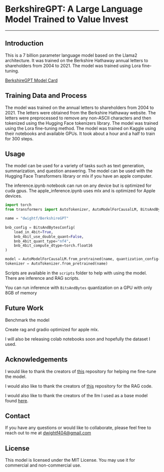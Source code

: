 # BerkshireGPT: A Large Language Model Trained to Value Invest 

---

## Introduction
This is a 7 billion parameter language model based on the Llama2 architecture. It was trained on the 
Berkshire Hathaway annual letters to shareholders from 2004 to 2021. The model was trained using Lora fine-tuning.

[BerkshireGPT Model Card](https://huggingface.co/dwightf/berkshireGPT)

## Training Data and Process
The model was trained on the annual letters to shareholders from 2004 to 2021. The letters were obtained from the Berkshire Hathaway website. The letters were preprocessed to remove any non-ASCII characters and then tokenized using the Hugging Face tokenizers library. The model was trained using the Lora fine-tuning method. The model was trained on Kaggle using their notebooks and available GPUs. It took about a hour and a half to train for 300 steps. 

## Usage
The model can be used for a variety of tasks such as text generation, summarization, and question answering. The model can be used with the Hugging Face Transformers library or mlx if you have an apple computer.

The inference.ipynb notebook can run on any device but is optimized for cuda gpus. The apple_inference.ipynb uses mlx and is optimized for Apple devices.


```python
import torch
from transformers import AutoTokenizer, AutoModelForCausalLM, BitsAndBytesConfig, TextStreamer

name = "dwightf/BerkshireGPT"
     
bnb_config = BitsAndBytesConfig(
    load_in_4bit=True,
    bnb_4bit_use_double_quant=False,
    bnb_4bit_quant_type="nf4",
    bnb_4bit_compute_dtype=torch.float16
)

model = AutoModelForCausalLM.from_pretrained(name, quantization_config=bnb_config)
tokenizer = AutoTokenizer.from_pretrained(name)
```

Scripts are available in the `scripts` folder to help with using the model. There are inference and RAG scripts.

You can run inference with `BitsAndBytes` quantization on a GPU with only 8GB of memory

## Future Work

Benchmark the model

Create rag and gradio optimized for apple mlx.

I will also be releasing colab notebooks soon and hopefully the dataset I used.


## Acknowledgements
I would like to thank the creators of [this](https://github.com/brevdev/notebooks/tree/main) repository for helping me fine-tune the model.

I would also like to thank the creators of [this](https://github.com/nicknochnack/Llama2RAG/blob/main/llama2%20notebook.ipynb) repository for the RAG code.

I would also like to thank the creators of the llm I used as a base model found [here](https://huggingface.co/FinGPT/fingpt-forecaster_dow30_llama2-7b_lora). 
## Contact
If you have any questions or would like to collaborate, please feel free to reach out to me at dwightf404@gmail.com

## License
This model is licensed under the MIT License. You may use it for commercial and non-commercial use.

